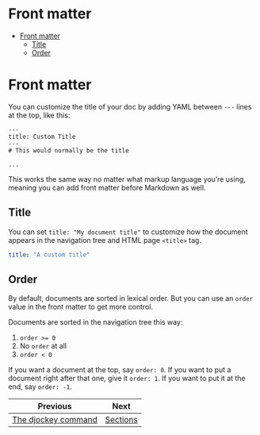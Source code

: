 <!--
  DO NOT EDIT THIS FILE DIRECTLY!
  It is generated by djockey.
-->
# Front matter

- [Front matter](../basics/frontmatter.md#Front-matter)
  - [Title](../basics/frontmatter.md#Title)
  - [Order](../basics/frontmatter.md#frontmatter-order)

<div id="Front-matter" class="section" id="Front-matter">

# Front matter

You can customize the title of your doc by adding YAML between `---`
lines at the top, like this:

```
---
title: Custom Title
---
# This would normally be the title

...
```

This works the same way no matter what markup language you’re using,
meaning you can add front matter before Markdown as well.

<div id="Title" class="section" id="Title">

## Title

You can set `title: "My document title"` to customize how the document
appears in the navigation tree and HTML page `<title>` tag.

``` yaml
title: "A custom title"
```

</div>

<div id="frontmatter-order" class="section" id="frontmatter-order">

## Order

By default, documents are sorted in lexical order. But you can use an
`order` value in the front matter to get more control.

Documents are sorted in the navigation tree this way:

1.  `order >= 0`
2.  No `order` at all
3.  `order < 0`

If you want a document at the top, say `order: 0`. If you want to put a
document right after that one, give it `order: 1`. If you want to put it
at the end, say `order: -1`.

</div>

</div>


| Previous | Next |
| - | - |
| [The djockey command](../basics/djockey_command.md) | [Sections](../basics/sections.md) |